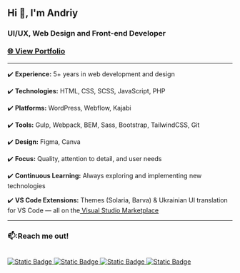## Hi 👋, I'm Andriy
<h3>UI/UX, Web Design and Front-end Developer <br><br><a href="https://ovcharov-portfolio.webflow.io/" target="_blank"><strong>🌐 View Portfolio</strong></a></h3>
<hr>

✔️ **Experience:** 5+ years in web development and design  

✔️ **Technologies:** HTML, CSS, SCSS, JavaScript, PHP
  
✔️ **Platforms:** WordPress, Webflow, Kajabi
  
✔️ **Tools:** Gulp, Webpack, BEM, Sass, Bootstrap, TailwindCSS, Git 
  
✔️ **Design:** Figma, Canva
  
✔️ **Focus:** Quality, attention to detail, and user needs
  
✔️ **Continuous Learning:** Always exploring and implementing new technologies  

✔️ **VS Code Extensions:** Themes (Solaria, Barva) & Ukrainian UI translation for VS Code — all on the<a href="https://marketplace.visualstudio.com/publishers/ovcharovcoder"> Visual Studio Marketplace</a>

<hr>
<h3>📫:Reach me out!</h3><br>

<a href="https://www.facebook.com/OvcharovCoder" target="_blank">
<img alt="Static Badge" src="https://img.shields.io/badge/Facebook-%231877F2?style=for-the-badge">
</a>
<a href="https://www.linkedin.com/in/andriy-ovcharov-101a24196" target="_blank">
  <img alt="Static Badge" src="https://img.shields.io/badge/LinkedIn-%230A66C2?style=for-the-badge">
</a>
<a href="https://t.me/OvcharovCoder" target="_blank">
<img alt="Static Badge" src="https://img.shields.io/badge/Telegram-%230088CC?style=for-the-badge">
</a>
<a href="https://www.youtube.com/channel/UCHcvvPH7NpC8o-us1c-bVKQ" target="_blank">
<img alt="Static Badge" src="https://img.shields.io/badge/YouTube-red?style=for-the-badge&logoColor=white&logoSize=50px&labelColor=red">
</a>





